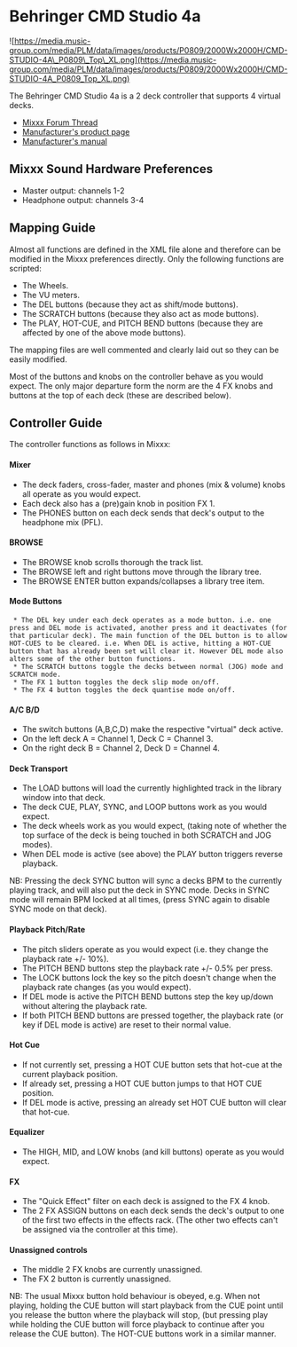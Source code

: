 # Behringer CMD Studio 4a

![https://media.music-group.com/media/PLM/data/images/products/P0809/2000Wx2000H/CMD-STUDIO-4A\_P0809\_Top\_XL.png](https://media.music-group.com/media/PLM/data/images/products/P0809/2000Wx2000H/CMD-STUDIO-4A_P0809_Top_XL.png)

The Behringer CMD Studio 4a is a 2 deck controller that supports 4
virtual decks.

  - [Mixxx Forum
    Thread](http://www.mixxx.org/forums/viewtopic.php?f=7&t=7868)
  - [Manufacturer's product
    page](http://www.music-group.com/Categories/Behringer/Computer-Audio/DJ-Controllers/CMD-STUDIO-4a/p/P0809/Features)
  - [Manufacturer's
    manual](https://media.music-group.com/media/PLM/data/docs/P0809/CMD-STUDIO-4A_QSG_WW.pdf)

## Mixxx Sound Hardware Preferences

  - Master output: channels 1-2
  - Headphone output: channels 3-4

## Mapping Guide

Almost all functions are defined in the XML file alone and therefore can
be modified in the Mixxx preferences directly. Only the following
functions are scripted:

  - The Wheels.
  - The VU meters.
  - The DEL buttons (because they act as shift/mode buttons).
  - The SCRATCH buttons (because they also act as mode buttons).
  - The PLAY, HOT-CUE, and PITCH BEND buttons (because they are affected
    by one of the above mode buttons). 

The mapping files are well commented and clearly laid out so they can be
easily modified.

Most of the buttons and knobs on the controller behave as you would
expect. The only major departure form the norm are the 4 FX knobs and
buttons at the top of each deck (these are described below).

## Controller Guide

The controller functions as follows in Mixxx:

#### Mixer

  - The deck faders, cross-fader, master and phones (mix & volume) knobs
    all operate as you would expect.
  - Each deck also has a (pre)gain knob in position FX 1.
  - The PHONES button on each deck sends that deck's output to the
    headphone mix (PFL).

#### BROWSE

  - The BROWSE knob scrolls thorough the track list.
  - The BROWSE left and right buttons move through the library tree.
  - The BROWSE ENTER button expands/collapses a library tree item.

#### Mode Buttons

``` 
 * The DEL key under each deck operates as a mode button. i.e. one press and DEL mode is activated, another press and it deactivates (for that particular deck). The main function of the DEL button is to allow HOT-CUES to be cleared. i.e. When DEL is active, hitting a HOT-CUE button that has already been set will clear it. However DEL mode also alters some of the other button functions.
 * The SCRATCH buttons toggle the decks between normal (JOG) mode and SCRATCH mode.
 * The FX 1 button toggles the deck slip mode on/off.
 * The FX 4 button toggles the deck quantise mode on/off.
```

#### A/C B/D

  - The switch buttons (A,B,C,D) make the respective "virtual" deck
    active.
  - On the left deck A = Channel 1, Deck C = Channel 3.
  - On the right deck B = Channel 2, Deck D = Channel 4.

#### Deck Transport

  - The LOAD buttons will load the currently highlighted track in the
    library window into that deck.
  - The deck CUE, PLAY, SYNC, and LOOP buttons work as you would expect.
  - The deck wheels work as you would expect, (taking note of whether
    the top surface of the deck is being touched in both SCRATCH and JOG
    modes).
  - When DEL mode is active (see above) the PLAY button triggers reverse
    playback.

NB: Pressing the deck SYNC button will sync a decks BPM to the currently
playing track, and will also put the deck in SYNC mode. Decks in SYNC
mode will remain BPM locked at all times, (press SYNC again to disable
SYNC mode on that deck).

#### Playback Pitch/Rate

  - The pitch sliders operate as you would expect (i.e. they change the
    playback rate +/- 10%).
  - The PITCH BEND buttons step the playback rate +/- 0.5% per press.
  - The LOCK buttons lock the key so the pitch doesn't change when the
    playback rate changes (as you would expect).
  - If DEL mode is active the PITCH BEND buttons step the key up/down
    without altering the playback rate.
  - If both PITCH BEND buttons are pressed together, the playback rate
    (or key if DEL mode is active) are reset to their normal value.

#### Hot Cue

  - If not currently set, pressing a HOT CUE button sets that hot-cue at
    the current playback position.
  - If already set, pressing a HOT CUE button jumps to that HOT CUE
    position.
  - If DEL mode is active, pressing an already set HOT CUE button will
    clear that hot-cue.

#### Equalizer

  - The HIGH, MID, and LOW knobs (and kill buttons) operate as you would
    expect.

#### FX

  - The "Quick Effect" filter on each deck is assigned to the FX 4 knob.
  - The 2 FX ASSIGN buttons on each deck sends the deck's output to one
    of the first two effects in the effects rack. (The other two effects
    can't be assigned via the controller at this time).

#### Unassigned controls

  - The middle 2 FX knobs are currently unassigned.
  - The FX 2 button is currently unassigned.

NB: The usual Mixxx button hold behaviour is obeyed, e.g. When not
playing, holding the CUE button will start playback from the CUE point
until you release the button where the playback will stop, (but pressing
play while holding the CUE button will force playback to continue after
you release the CUE button). The HOT-CUE buttons work in a similar
manner.
